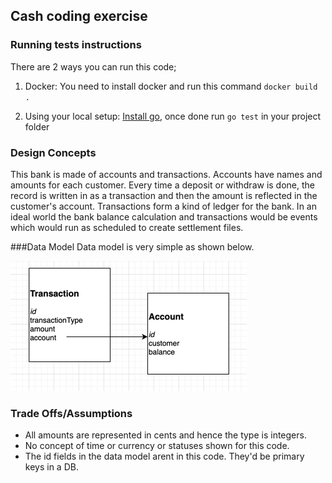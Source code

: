 ## Cash coding exercise

### Running tests instructions

There are 2 ways you can run this code;
1. Docker:
You need to install docker and run this command
 `docker build .`
   
2. Using your local setup:
[Install go](https://golang.org/doc/install),
   once done run `go test` in your project folder

   
### Design Concepts

This bank is made of accounts and transactions. Accounts have names and amounts for each customer. Every time a deposit or withdraw is done, the record is written in as a transaction and then the amount is reflected in the customer's account.
Transactions form a kind of ledger for the bank. 
In an ideal world the bank balance calculation and transactions would be events which would run as scheduled to create settlement files.

   ###Data Model 
Data model is very simple as shown below.

![img_1.png](img_1.png)

### Trade Offs/Assumptions
- All amounts are represented in cents and hence the type is integers.
- No concept of time or currency or statuses shown for this code.
- The id fields in the data model arent in this code. They'd be primary keys in a DB.
